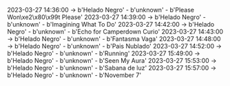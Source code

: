 2023-03-27 14:36:00 -> b'Helado Negro' - b'unknown' - b'Please Won\xe2\x80\x99t Please'
2023-03-27 14:39:00 -> b'Helado Negro' - b'unknown' - b'Imagining What To Do'
2023-03-27 14:42:00 -> b'Helado Negro' - b'unknown' - b'Echo for Camperdown Curio'
2023-03-27 14:43:00 -> b'Helado Negro' - b'unknown' - b'Fantasma Vaga'
2023-03-27 14:48:00 -> b'Helado Negro' - b'unknown' - b'Pais Nublado'
2023-03-27 14:52:00 -> b'Helado Negro' - b'unknown' - b'Running'
2023-03-27 15:49:00 -> b'Helado Negro' - b'unknown' - b'Seen My Aura'
2023-03-27 15:53:00 -> b'Helado Negro' - b'unknown' - b'Sabana de luz'
2023-03-27 15:57:00 -> b'Helado Negro' - b'unknown' - b'November 7'
